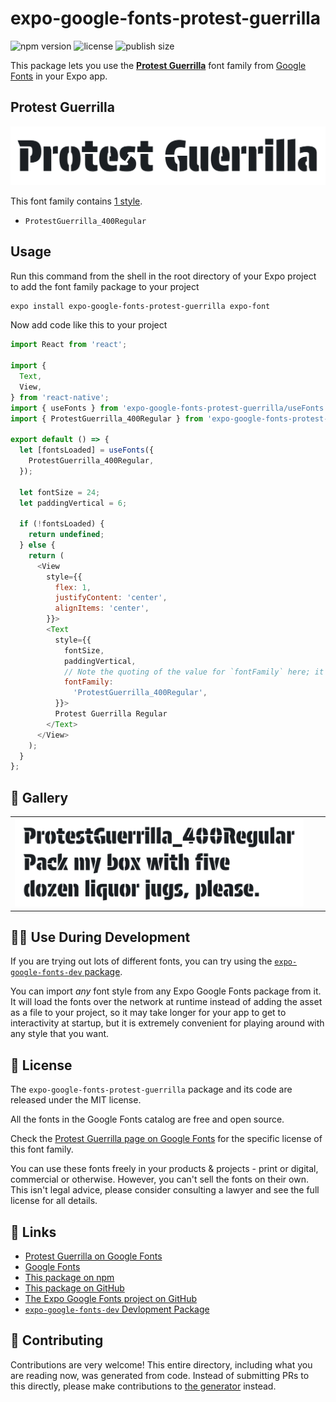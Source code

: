 # expo-google-fonts-protest-guerrilla

![npm version](https://flat.badgen.net/npm/v/expo-google-fonts-protest-guerrilla)
![license](https://flat.badgen.net/github/license/expo/google-fonts)
![publish size](https://flat.badgen.net/packagephobia/install/expo-google-fonts-protest-guerrilla)

This package lets you use the [**Protest Guerrilla**](https://fonts.google.com/specimen/Protest+Guerrilla) font family from [Google Fonts](https://fonts.google.com/) in your Expo app.

## Protest Guerrilla

![Protest Guerrilla](./font-family.png)

This font family contains [1 style](#-gallery).

- `ProtestGuerrilla_400Regular`

## Usage

Run this command from the shell in the root directory of your Expo project to add the font family package to your project
```sh
expo install expo-google-fonts-protest-guerrilla expo-font
```

Now add code like this to your project
```js
import React from 'react';

import {
  Text,
  View,
} from 'react-native';
import { useFonts } from 'expo-google-fonts-protest-guerrilla/useFonts';
import { ProtestGuerrilla_400Regular } from 'expo-google-fonts-protest-guerrilla/400Regular';

export default () => {
  let [fontsLoaded] = useFonts({
    ProtestGuerrilla_400Regular,
  });

  let fontSize = 24;
  let paddingVertical = 6;

  if (!fontsLoaded) {
    return undefined;
  } else {
    return (
      <View
        style={{
          flex: 1,
          justifyContent: 'center',
          alignItems: 'center',
        }}>
        <Text
          style={{
            fontSize,
            paddingVertical,
            // Note the quoting of the value for `fontFamily` here; it expects a string!
            fontFamily:
              'ProtestGuerrilla_400Regular',
          }}>
          Protest Guerrilla Regular
        </Text>
      </View>
    );
  }
};

```

## 🔡 Gallery


||||
|-|-|-|
|![ProtestGuerrilla_400Regular](.//400Regular/ProtestGuerrilla_400Regular.ttf.png)||||


## 👩‍💻 Use During Development

If you are trying out lots of different fonts, you can try using the [`expo-google-fonts-dev` package](https://github.com/freeboub/google-fonts/tree/master/font-packages/dev#readme).

You can import *any* font style from any Expo Google Fonts package from it. It will load the fonts
over the network at runtime instead of adding the asset as a file to your project, so it may take longer
for your app to get to interactivity at startup, but it is extremely convenient
for playing around with any style that you want.

## 📖 License

The `expo-google-fonts-protest-guerrilla` package and its code are released under the MIT license.

All the fonts in the Google Fonts catalog are free and open source.

Check the [Protest Guerrilla page on Google Fonts](https://fonts.google.com/specimen/Protest+Guerrilla) for the specific license of this font family.

You can use these fonts freely in your products & projects - print or digital, commercial or otherwise. However, you can't sell the fonts on their own. This isn't legal advice, please consider consulting a lawyer and see the full license for all details.

## 🔗 Links

- [Protest Guerrilla on Google Fonts](https://fonts.google.com/specimen/Protest+Guerrilla)
- [Google Fonts](https://fonts.google.com/)
- [This package on npm](https://www.npmjs.com/package/expo-google-fonts-protest-guerrilla)
- [This package on GitHub](https://github.com/freeboub/google-fonts/tree/master/font-packages/protest-guerrilla)
- [The Expo Google Fonts project on GitHub](https://github.com/freeboub/google-fonts)
- [`expo-google-fonts-dev` Devlopment Package](https://github.com/freeboub/google-fonts/tree/master/font-packages/dev)

## 🤝 Contributing

Contributions are very welcome! This entire directory, including what you are reading now, was generated from code. Instead of submitting PRs to this directly, please make contributions to [the generator](https://github.com/freeboub/google-fonts/tree/master/packages/generator) instead.

